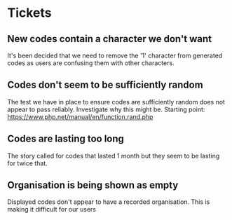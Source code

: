 # Tickets

## New codes contain a character we don't want
It's been decided that we need to remove the '1' character from generated codes as users are confusing them with 
other characters.

## Codes don't seem to be sufficiently random
The test we have in place to ensure codes are sufficiently random does not appear to pass reliably. Investigate why
this might be. Starting point: https://www.php.net/manual/en/function.rand.php

## Codes are lasting too long
The story called for codes that lasted 1 month but they seem to be lasting for twice that.

## Organisation is being shown as empty
Displayed codes don't appear to have a recorded organisation. This is making it difficult for our users
